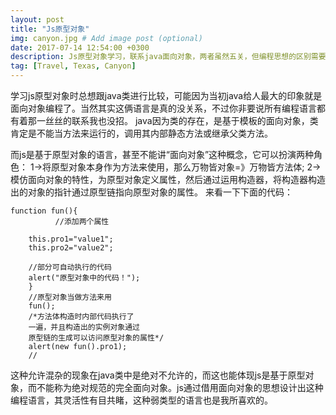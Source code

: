 ```yaml
---
layout: post
title: "Js原型对象"
img: canyon.jpg # Add image post (optional)
date: 2017-07-14 12:54:00 +0300
description: Js原型对象学习，联系java面向对象，两者虽然五关，但编程思想的区别需要注意. # Add post description (optional)
tag: [Travel, Texas, Canyon]
---
```

学习js原型对象时总想跟java类进行比较，可能因为当初java给人最大的印象就是面向对象编程了。当然其实这俩语言是真的没关系，不过你非要说所有编程语言都有着那一丝丝的联系我也没招。
java因为类的存在，是基于模板的面向对象，类肯定是不能当方法来运行的，调用其内部静态方法或继承父类方法。

而js是基于原型对象的语言，甚至不能讲“面向对象”这种概念，它可以扮演两种角色：
1->将原型对象本身作为方法来使用，那么万物皆对象=》万物皆方法体;
2->模仿面向对象的特性，为原型对象定义属性，然后通过运用构造器，将构造器构造出的对象的指针通过原型链指向原型对象的属性。
来看一下下面的代码：
    
    function fun(){
              //添加两个属性

        this.pro1="value1";
        this.pro2="value2";
        
        //部分可自动执行的代码
        alert("原型对象中的代码！");
        }
        //原型对象当做方法来用
        fun();
        /*方法体构造时内部代码执行了
        一遍，并且构造出的实例对象通过
        原型链的生成可以访问原型对象的属性*/
        alert(new fun().pro1);
        //
这种允许混杂的现象在java类中是绝对不允许的，而这也能体现js是基于原型对象，而不能称为绝对规范的完全面向对象。js通过借用面向对象的思想设计出这种编程语言，其灵活性有目共睹，这种弱类型的语言也是我所喜欢的。
       
